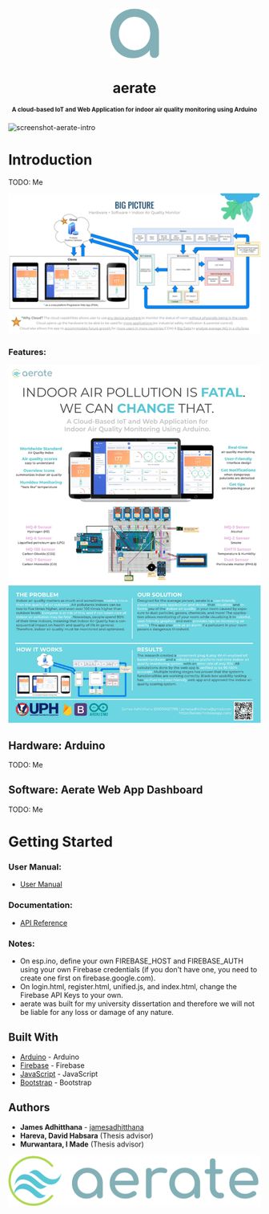 <div align="center">
<img src="https://raw.githubusercontent.com/jamesadhitthana/aerate/main/Source%20Code%20-%20Web%20App/aerate-a-only-logo.png?token=AINQE252Z5HX6QFZJNXDNQK7RA7OE" alt="Ducktionary Icon" width="100" height="100">
<h1 >aerate</h1>
<p ><sup><b>A cloud-based IoT and Web Application for indoor air quality monitoring using Arduino </b></sup></p>
</div>

![screenshot-aerate-intro](afafa)

# Introduction

TODO: Me

![aerate-big-picture](https://raw.githubusercontent.com/jamesadhitthana/aerate/main/Documentation/big%20picture%20-%20aerate%20james%20adhitthana.PNG?token=AINQE27SD77XLLRNLTDN3E27RA6HO)

### Features:

![aerate-poster](https://raw.githubusercontent.com/jamesadhitthana/aerate/main/Documentation/James%20Adhitthana%20-%20aerate%20Poster.jpg?token=AINQE27MCKV4X7TENZ7PV2S7RA362)

## Hardware: Arduino

TODO: Me

## Software: Aerate Web App Dashboard

TODO: Me

# Getting Started

### User Manual:

- [User Manual](https://github.com/jamesadhitthana/aerate/raw/main/Documentation/User%20Manual.pdf)

### Documentation:

- [API Reference](https://github.com/jamesadhitthana/aerate/raw/main/Documentation/API%20Reference.pdf)

### Notes:

- On esp.ino, define your own FIREBASE_HOST and FIREBASE_AUTH using your own Firebase credentials (if you don't have one, you need to create one first on firebase.google.com).
- On login.html, register.html, unified.js, and index.html, change the Firebase API Keys to your own.
- aerate was built for my university dissertation and therefore we will not be liable for any loss or damage of any nature.

## Built With

- [Arduino](https://www.arduino.cc/) - Arduino
- [Firebase](https://firebase.google.com/) - Firebase
- [JavaScript](https://www.javascript.com/) - JavaScript
- [Bootstrap](https://getbootstrap.com/) - Bootstrap

## Authors

- **James Adhitthana** - [jamesadhitthana](https://github.com/jamesadhitthana)
- **Hareva, David Habsara** (Thesis advisor)
- **Murwantara, I Made** (Thesis advisor)

![screenshot-aerate-end](https://raw.githubusercontent.com/jamesadhitthana/aerate/main/Source%20Code%20-%20Web%20App/aerate-logo-top.png?token=AINQE24KXG7NT7GTSP6AQJK7RA7FW)
